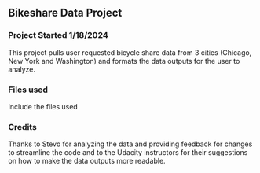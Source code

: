 ## Bikeshare Data Project

### Project Started 1/18/2024


This project pulls user requested bicycle share data from 3 cities (Chicago, New York and Washington) and formats the data outputs for the user to 
analyze.


### Files used
Include the files used

### Credits
Thanks to Stevo for analyzing the data and providing feedback for changes to streamline the code and to the Udacity
instructors for their suggestions on how to make the data outputs more readable.

